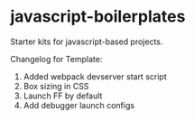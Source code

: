 <!-- @format -->

# javascript-boilerplates

Starter kits for javascript-based projects.

Changelog for Template:

1. Added webpack devserver start script
2. Box sizing in CSS
3. Launch FF by default
4. Add debugger launch configs
